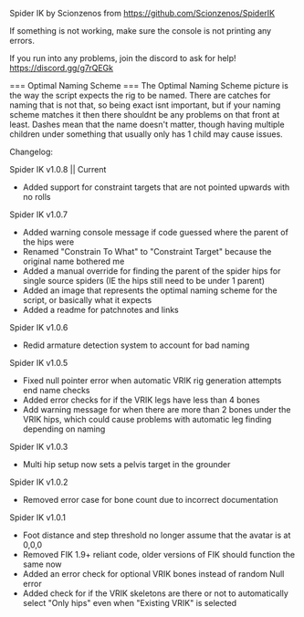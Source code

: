 Spider IK by Scionzenos from https://github.com/Scionzenos/SpiderIK

If something is not working, make sure the console is not printing any errors.

If you run into any problems, join the discord to ask for help!
https://discord.gg/g7rQEGk

=== Optimal Naming Scheme ===
The Optimal Naming Scheme picture is the way the script expects the rig to be named. 
There are catches for naming that is not that, so being exact isnt important, but if your naming scheme matches it then there shouldnt be any problems on that front at least.
Dashes mean that the name doesn't matter, though having multiple children under something that usually only has 1 child may cause issues.

Changelog:

Spider IK v1.0.8  || Current
- Added support for constraint targets that are not pointed upwards with no rolls
  
Spider IK v1.0.7
- Added warning console message if code guessed where the parent of the hips were
- Renamed "Constrain To What" to "Constraint Target" because the original name bothered me
- Added a manual override for finding the parent of the spider hips for single source spiders (IE the hips still need to be under 1 parent)
- Added an image that represents the optimal naming scheme for the script, or basically what it expects
- Added a readme for patchnotes and links

Spider IK v1.0.6
- Redid armature detection system to account for bad naming

Spider IK v1.0.5
- Fixed null pointer error when automatic VRIK rig generation attempts end name checks
- Added error checks for if the VRIK legs have less than 4 bones
- Add warning message for when there are more than 2 bones under the VRIK hips, which could cause problems with automatic leg finding depending on naming

Spider IK v1.0.3
- Multi hip setup now sets a pelvis target in the grounder

Spider IK v1.0.2
- Removed error case for bone count due to incorrect documentation

Spider IK v1.0.1
- Foot distance and step threshold no longer assume that the avatar is at 0,0,0
- Removed FIK 1.9+ reliant code, older versions of FIK should function the same now
- Added an error check for optional VRIK bones instead of random Null error
- Added check for if the VRIK skeletons are there or not to automatically select "Only hips" even when "Existing VRIK" is selected
